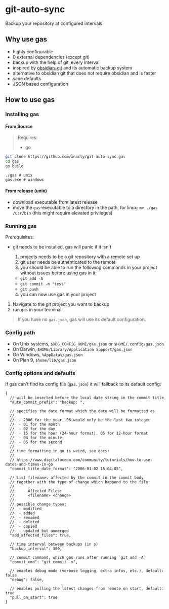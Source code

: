 # git-auto-sync

Backup your repository at configured intervals

## Why use gas

- highly configurable
- 0 external dependencies (except git)
- backup with the help of git, every interval
- inspired by [obsidian-git](https://github.com/denolehov/obsidian-git) and its automatic backup system
- alternative to obsidian git that does not require obsidian and is faster
- sane defaults
- JSON based configuration

## How to use gas

### Installing gas

#### From Source

> Requires:
>
> - go

```bash
git clone https://github.com/xnacly/git-auto-sync gas
cd gas
go build
```

```
./gas # unix
gas.exe # windows
```

#### From release (unix)

- download executable from latest release
- move the `gas`-executable to a directory in the path, for linux: `mv ./gas /usr/bin` (this might require elevated privileges)

### Running gas

Prerequisites:

- git needs to be installed, gas will panic if it isn't

  1.  projects needs to be a git repository with a remote set up
  2.  git user needs be authenticated to the remote
  3.  you should be able to run the following commands in your project without issues before using gas in it:

  - `git add -A`
  - `git commit -m "test"`
  - `git push`

  4.  you can now use gas in your project

1. Navigate to the git project you want to backup
2. run `gas` in your terminal

> If you have no `gas.json`, gas will use its default configuration.

### Config path

- On Unix systems, `$XDG_CONFIG_HOME/gas.json` or `$HOME/.config/gas.json`
- On Darwin, `$HOME/Library/Application Support/gas.json`
- On Windows, `%AppData%/gas.json`
- On Plan 9, `$home/lib/gas.json`

### Config options and defaults

If gas can't find its config file (`gas.json`) it will fallback to its default config:

```jsonc
{
  // will be inserted before the local date string in the commit title
  "auto_commit_prefix": "backup: ",

  // specifies the date format which the date will be formatted as
  //
  //  - 2006 for the year, 06 would only be the last two integer
  //  - 01 for the month
  //  - 02 for the day
  //  - 15 for the hour (24-hour format), 05 for 12-hour format
  //  - 04 for the minute
  //  - 05 for the second
  //
  // time formatting in go is weird, see docs:
  //
  // https://www.digitalocean.com/community/tutorials/how-to-use-dates-and-times-in-go
  "commit_title_date_format": "2006-01-02 15:04:05",

  // List filenames affected by the commit in the commit body
  // together with the type of change which happend to the file:
  //
  //      Affected Files:
  //      <filename> <change>
  //
  // possible change types:
  //  - modified
  //  - added
  //  - renamed
  //  - deleted
  //  - copied
  //  - updated but unmerged
  "add_affected_files": true,

  // time interval between backups (in s)
  "backup_interval": 300,

  // commit command, which gas runs after running `git add -A`
  "commit_cmd": "git commit -m",

  // enables debug mode (verbose logging, extra infos, etc.), default: false
  "debug": false,

  // enables pulling the latest changes from remote on start, default: true
  "pull_on_start": true
}
```
